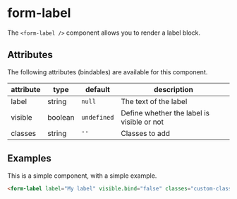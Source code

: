 # form-label
The `<form-label />` component allows you to render a label block.

## Attributes

The following attributes (bindables) are available for this component.

| attribute | type | default | description |
|---|---|---|---|
| label | string | `null` | The text of the label |
| visible | boolean | `undefined` | Define whether the label is visible or not |
| classes | string | `''` | Classes to add |

## Examples

This is a simple component, with a simple example.

```html
<form-label label="My label" visible.bind="false" classes="custom-class other-class"></form-label>
```
